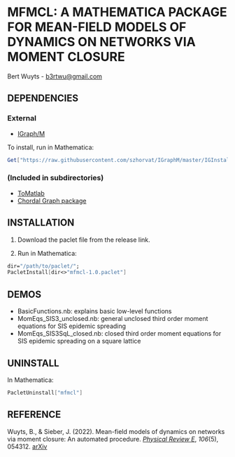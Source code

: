 # MFMCL: A MATHEMATICA PACKAGE FOR MEAN-FIELD MODELS OF DYNAMICS ON NETWORKS VIA MOMENT CLOSURE 

Bert Wuyts - b3rtwu@gmail.com


## DEPENDENCIES

### External
- [IGraph/M](https://github.com/szhorvat/IGraphM)

To install, run in Mathematica: 
```Mathematica
Get["https://raw.githubusercontent.com/szhorvat/IGraphM/master/IGInstaller.m"]
```

### (Included in subdirectories)
- [ToMatlab](https://library.wolfram.com/infocenter/MathSource/577/)
- [Chordal Graph package](http://mathematica-bits.blogspot.com/2011/02/chordal-graph-usage.html)


## INSTALLATION

1) Download the paclet file from the release link.

2) Run in Mathematica: 
```Mathematica
dir="/path/to/paclet/";
PacletInstall[dir<>"mfmcl-1.0.paclet"]
```


## DEMOS

- BasicFunctions.nb: explains basic low-level functions
- MomEqs_SIS3_unclosed.nb: general unclosed third order moment equations for SIS epidemic spreading 
- MomEqs_SIS3SqL_closed.nb: closed third order moment equations for SIS epidemic spreading on a square lattice 


## UNINSTALL
In Mathematica:
```Mathematica
PacletUninstall["mfmcl"]
```


## REFERENCE 
Wuyts, B., & Sieber, J. (2022). Mean-field models of dynamics on networks via moment closure: An automated procedure. [<i>Physical Review E</i>](https://doi.org/10.1103/PhysRevE.106.054312), <i>106</i>(5), 054312. [arXiv](www.arxiv.org/abs/2111.07643)
